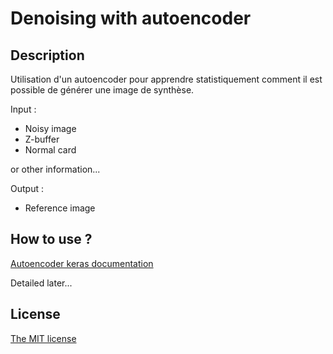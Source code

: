 # Denoising with autoencoder

## Description

Utilisation d'un autoencoder pour apprendre statistiquement comment il est possible de générer une image de synthèse.

Input : 
- Noisy image
- Z-buffer
- Normal card

or other information...

Output :
- Reference image

## How to use ?

[Autoencoder keras documentation](https://blog.keras.io/building-autoencoders-in-keras.html)

Detailed later...

## License

[The MIT license](https://github.com/prise-3d/Thesis-NoiseDetection-metrics/blob/master/LICENSE)

